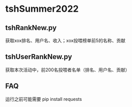 # tshSummer2022
## tshRankNew.py
获取xox排名、用户名、收入；xox投喂榜单前5的名称、贡献
## tshUserRankNew.py
获取本次活动中，前200名投喂者名单（排名、用户名、贡献）
## FAQ
运行之前可能需要 pip install requests

